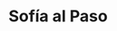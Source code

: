 ---
title: "Sofía al Paso"
url: /cochabamba/sofia-al-paso-calle-daniel-albornoz/
shop: carnicero
---